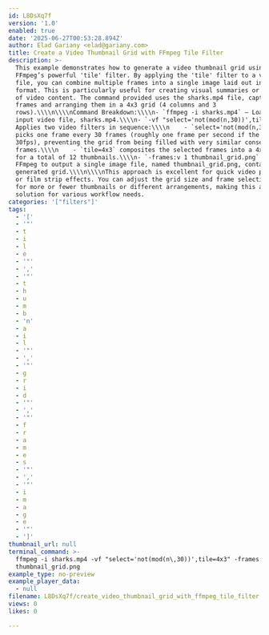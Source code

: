 ```yaml
---
id: L8DsXq7f
version: '1.0'
enabled: true
date: '2025-06-27T00:53:28.894Z'
author: Elad Gariany <elad@gariany.com>
title: Create a Video Thumbnail Grid with FFmpeg Tile Filter
description: >-
  This example demonstrates how to generate a video thumbnail grid using
  FFmpeg’s powerful 'tile' filter. By applying the 'tile' filter to a video
  file, you can combine multiple frames into a single image laid out in a grid
  format. This is particularly useful for creating visual summaries or previews
  of video content. The command provided uses the sharks.mp4 file, capturing 12
  frames and arranging them in a 4x3 grid (4 columns and 3
  rows).\\\\n\\\\nCommand Breakdown:\\\\n- `ffmpeg -i sharks.mp4` — Loads the
  input video file, sharks.mp4.\\\\n- `-vf "select='not(mod(n,30))',tile=4x3"` —
  Applies two video filters in sequence:\\\\n    - `select='not(mod(n,30))'`
  picks one frame every 30 frames (roughly one frame per second if the video is
  30fps), preventing the grid from being filled with very similar consecutive
  frames.\\\\n    - `tile=4x3` composites the selected frames into a 4x3 grid,
  for a total of 12 thumbnails.\\\\n- `-frames:v 1 thumbnail_grid.png` — Tells
  FFmpeg to output a single image file, named thumbnail_grid.png, containing the
  generated grid.\\\\n\\\\nThis approach is excellent for quick video previews
  or film strip effects. You can adjust the grid size and frame selection rate
  for more or fewer thumbnails or different arrangements, making this a flexible
  solution for various workflow needs.
categories: '["filters"]'
tags:
  - '['
  - '"'
  - t
  - i
  - l
  - e
  - '"'
  - ','
  - '"'
  - t
  - h
  - u
  - m
  - b
  - 'n'
  - a
  - i
  - l
  - '"'
  - ','
  - '"'
  - g
  - r
  - i
  - d
  - '"'
  - ','
  - '"'
  - f
  - r
  - a
  - m
  - e
  - s
  - '"'
  - ','
  - '"'
  - i
  - m
  - a
  - g
  - e
  - '"'
  - ']'
thumbnail_url: null
terminal_command: >-
  ffmpeg -i sharks.mp4 -vf "select='not(mod(n\,30))',tile=4x3" -frames:v 1
  thumbnail_grid.png
example_type: no-preview
example_player_data:
  - null
filename: L8DsXq7f/create_video_thumbnail_grid_with_ffmpeg_tile_filter.md
views: 0
likes: 0

---
```

